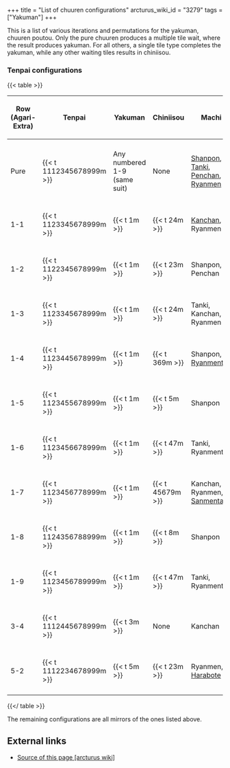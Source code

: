 +++
title = "List of chuuren configurations"
arcturus_wiki_id = "3279"
tags = ["Yakuman"]
+++

This is a list of various iterations and permutations for the yakuman, chuuren poutou. Only the pure chuuren produces a multiple tile wait, where the result produces yakuman. For all others, a single tile type completes the yakuman, while any other waiting tiles results in chiniisou.

### Tenpai configurations

{{< table >}}

<table>
<thead>
<tr class="header">
<th><p>Row<br />
(Agari-Extra)</p></th>
<th><p>Tenpai</p></th>
<th><p>Yakuman</p></th>
<th><p>Chiniisou</p></th>
<th><p>Machi</p></th>
</tr>
</thead>
<tbody>
<tr class="odd">
<td></td>
<td></td>
<td></td>
<td></td>
<td></td>
</tr>
<tr class="even">
<td><p>Pure</p></td>
<td><p>{{&lt; t 1112345678999m &gt;}}</p></td>
<td><p>Any numbered 1-9<br />
(same suit)</p></td>
<td><p>None</p></td>
<td><p><a href="Shanpon" title="wikilink">Shanpon</a>, <a href="Tanki" title="wikilink">Tanki</a>, <a href="Penchan" title="wikilink">Penchan</a>, <a href="Ryanmen" title="wikilink">Ryanmen</a></p></td>
</tr>
<tr class="odd">
<td></td>
<td></td>
<td></td>
<td></td>
<td></td>
</tr>
<tr class="even">
<td><p>1-1</p></td>
<td><p>{{&lt; t 1123345678999m &gt;}}</p></td>
<td><p>{{&lt; t 1m &gt;}}</p></td>
<td><p>{{&lt; t 24m &gt;}}</p></td>
<td><p><a href="Kanchan" title="wikilink">Kanchan</a>, Ryanmen</p></td>
</tr>
<tr class="odd">
<td></td>
<td></td>
<td></td>
<td></td>
<td></td>
</tr>
<tr class="even">
<td><p>1-2</p></td>
<td><p>{{&lt; t 1122345678999m &gt;}}</p></td>
<td><p>{{&lt; t 1m &gt;}}</p></td>
<td><p>{{&lt; t 23m &gt;}}</p></td>
<td><p>Shanpon, Penchan</p></td>
</tr>
<tr class="odd">
<td></td>
<td></td>
<td></td>
<td></td>
<td></td>
</tr>
<tr class="even">
<td><p>1-3</p></td>
<td><p>{{&lt; t 1123345678999m &gt;}}</p></td>
<td><p>{{&lt; t 1m &gt;}}</p></td>
<td><p>{{&lt; t 24m &gt;}}</p></td>
<td><p>Tanki, Kanchan, Ryanmen</p></td>
</tr>
<tr class="odd">
<td></td>
<td></td>
<td></td>
<td></td>
<td></td>
</tr>
<tr class="even">
<td><p>1-4</p></td>
<td><p>{{&lt; t 1123445678999m &gt;}}</p></td>
<td><p>{{&lt; t 1m &gt;}}</p></td>
<td><p>{{&lt; t 369m &gt;}}</p></td>
<td><p>Shanpon, <a href="Ryanmenten" title="wikilink">Ryanmenten</a></p></td>
</tr>
<tr class="odd">
<td></td>
<td></td>
<td></td>
<td></td>
<td></td>
</tr>
<tr class="even">
<td><p>1-5</p></td>
<td><p>{{&lt; t 1123455678999m &gt;}}</p></td>
<td><p>{{&lt; t 1m &gt;}}</p></td>
<td><p>{{&lt; t 5m &gt;}}</p></td>
<td><p>Shanpon</p></td>
</tr>
<tr class="odd">
<td></td>
<td></td>
<td></td>
<td></td>
<td></td>
</tr>
<tr class="even">
<td><p>1-6</p></td>
<td><p>{{&lt; t 1123456678999m &gt;}}</p></td>
<td><p>{{&lt; t 1m &gt;}}</p></td>
<td><p>{{&lt; t 47m &gt;}}</p></td>
<td><p>Tanki, Ryanmenten</p></td>
</tr>
<tr class="odd">
<td></td>
<td></td>
<td></td>
<td></td>
<td></td>
</tr>
<tr class="even">
<td><p>1-7</p></td>
<td><p>{{&lt; t 1123456778999m &gt;}}</p></td>
<td><p>{{&lt; t 1m &gt;}}</p></td>
<td><p>{{&lt; t 45679m &gt;}}</p></td>
<td><p>Kanchan, Ryanmen, <a href="Sanmentan" title="wikilink">Sanmentan</a></p></td>
</tr>
<tr class="odd">
<td></td>
<td></td>
<td></td>
<td></td>
<td></td>
</tr>
<tr class="even">
<td><p>1-8</p></td>
<td><p>{{&lt; t 1124356788999m &gt;}}</p></td>
<td><p>{{&lt; t 1m &gt;}}</p></td>
<td><p>{{&lt; t 8m &gt;}}</p></td>
<td><p>Shanpon</p></td>
</tr>
<tr class="odd">
<td></td>
<td></td>
<td></td>
<td></td>
<td></td>
</tr>
<tr class="even">
<td><p>1-9</p></td>
<td><p>{{&lt; t 1123456789999m &gt;}}</p></td>
<td><p>{{&lt; t 1m &gt;}}</p></td>
<td><p>{{&lt; t 47m &gt;}}</p></td>
<td><p>Tanki, Ryanmenten</p></td>
</tr>
<tr class="odd">
<td></td>
<td></td>
<td></td>
<td></td>
<td></td>
</tr>
<tr class="even">
<td><p>3-4</p></td>
<td><p>{{&lt; t 1112445678999m &gt;}}</p></td>
<td><p>{{&lt; t 3m &gt;}}</p></td>
<td><p>None</p></td>
<td><p>Kanchan</p></td>
</tr>
<tr class="odd">
<td></td>
<td></td>
<td></td>
<td></td>
<td></td>
</tr>
<tr class="even">
<td><p>5-2</p></td>
<td><p>{{&lt; t 1112234678999m &gt;}}</p></td>
<td><p>{{&lt; t 5m &gt;}}</p></td>
<td><p>{{&lt; t 23m &gt;}}</p></td>
<td><p>Ryanmen, <a href="Harabote" title="wikilink">Harabote</a></p></td>
</tr>
<tr class="odd">
<td></td>
<td></td>
<td></td>
<td></td>
<td></td>
</tr>
</tbody>
</table>

{{</ table >}}

The remaining configurations are all mirrors of the ones listed above.

## External links
- [Source of this page [arcturus wiki]](http://arcturus.su/wiki/List_of_chuuren_configurations)